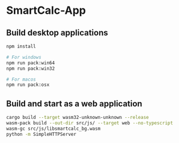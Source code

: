 # SmartCalc-App


## Build desktop applications

```bash
npm install

# For windows
npm run pack:win64
npm run pack:win32

# For macos
npm run pack:osx
```

## Build and start as a web application

```bash
cargo build --target wasm32-unknown-unknown --release
wasm-pack build --out-dir src/js/ --target web --no-typescript
wasm-gc src/js/libsmartcalc_bg.wasm
python -m SimpleHTTPServer
```